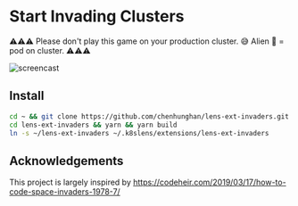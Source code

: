 # Start Invading Clusters

⚠️⚠️⚠️
Please don't play this game on your production cluster. 😅
Alien 👾 = pod on cluster.
⚠️⚠️⚠️

![screencast](screencast_256.gif)

## Install

```bash
cd ~ && git clone https://github.com/chenhunghan/lens-ext-invaders.git
cd lens-ext-invaders && yarn && yarn build
ln -s ~/lens-ext-invaders ~/.k8slens/extensions/lens-ext-invaders
```

## Acknowledgements

This project is largely inspired by <https://codeheir.com/2019/03/17/how-to-code-space-invaders-1978-7/>
